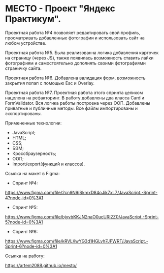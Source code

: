 # МЕСТО - Проект "Яндекс Практикум".

Проектная работа №4 позволяет редактировать свой профиль, просматривать добавленные фотографии и использовать сайт на любом устройстве.

Проектная работа №5. Была реализованна логика добавления карточек на страницу (через JS), также появилась возможность ставить лайки фотографиям и самостоятельно дополнять своими фотографиями страничку сайта.

Проектная работа №6. Добавлена валидация форм, возможность закрытия попап с помощью Esc и Overlay.

Проектная работа №7. Проектная работа этого спринта целиком нацелена на рефакторинг. В работу добавлены два класса Card и FormValidator. Вся логика работы построена через ООП. Добавлены приватные и публичные методы. Все файлы импортированы и экспортированы.

Примененные технологии:

- JavaScript;
- HTML;
- CSS;
- БЭМ;
- Кроссбраузерность;
- ООП;
- Import/export(функций и классов).

Ссылка на макет в Figma:

- Спринт №4:

https://www.figma.com/file/2cn9N9jSkmxD84oJik7xL7/JavaScript.-Sprint-4?node-id=0%3A1

- Спринт №5:

https://www.figma.com/file/bjyvbKKJN2naO0ucURl2Z0/JavaScript.-Sprint-5?node-id=0%3A1

- Спринт №6:

https://www.figma.com/file/kRVLKwYG3d1HGLvh7JFWRT/JavaScript.-Sprint-6?node-id=0%3A1

Ссылка на работу:

https://artem2088.github.io/mesto/
